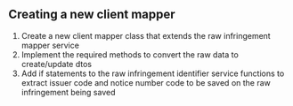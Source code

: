 ## Creating a new client mapper

1. Create a new client mapper class that extends the raw infringement mapper service
2. Implement the required methods to convert the raw data to create/update dtos
3. Add if statements to the raw infringement identifier service functions to extract issuer code and notice number code to be saved on the raw infringement being saved
